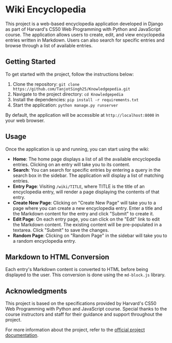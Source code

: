 # Wiki Encyclopedia

This project is a web-based encyclopedia application developed in Django as part of Harvard's CS50 Web Programming with Python and JavaScript course. The application allows users to create, edit, and view encyclopedia entries written in Markdown. Users can also search for specific entries and browse through a list of available entries.

## Getting Started

To get started with the project, follow the instructions below:

1. Clone the repository: `git clone https://github.com/TanjotSingh25/Knowledgepedia.git`
2. Navigate to the project directory: `cd Knowledgepedia`
3. Install the dependencies: `pip install -r requirements.txt`
4. Start the application: `python manage.py runserver`

By default, the application will be accessible at `http://localhost:8000` in your web browser.

## Usage

Once the application is up and running, you can start using the wiki:

- **Home**: The home page displays a list of all the available encyclopedia entries. Clicking on an entry will take you to its content.
- **Search**: You can search for specific entries by entering a query in the search box in the sidebar. The application will display a list of matching entries.
- **Entry Page**: Visiting `/wiki/TITLE`, where TITLE is the title of an encyclopedia entry, will render a page displaying the contents of that entry.
- **Create New Page**: Clicking on "Create New Page" will take you to a page where you can create a new encyclopedia entry. Enter a title and the Markdown content for the entry and click "Submit" to create it.
- **Edit Page**: On each entry page, you can click on the "Edit" link to edit the Markdown content. The existing content will be pre-populated in a textarea. Click "Submit" to save the changes.
- **Random Page**: Clicking on "Random Page" in the sidebar will take you to a random encyclopedia entry.

## Markdown to HTML Conversion

Each entry's Markdown content is converted to HTML before being displayed to the user. This conversion is done using the `md-block.js` library.

## Acknowledgments

This project is based on the specifications provided by Harvard's CS50 Web Programming with Python and JavaScript course. Special thanks to the course instructors and staff for their guidance and support throughout the project.

For more information about the project, refer to the [official project documentation](https://cs50.harvard.edu/web/2020/projects/1/wiki/).
